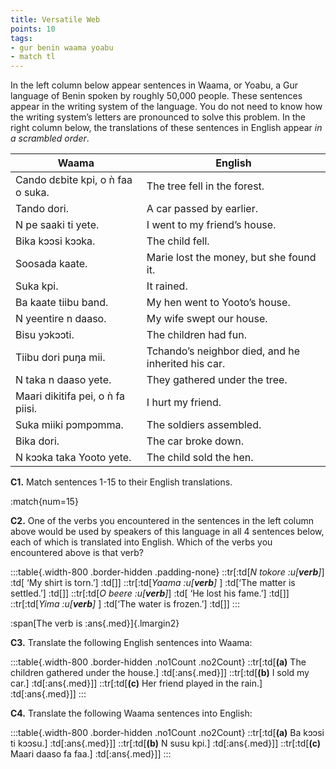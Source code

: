```yaml
---
title: Versatile Web
points: 10
tags:
- gur benin waama yoabu
- match tl
---
```


In the left column below appear sentences in Waama, or Yoabu, a Gur language of Benin spoken by roughly
50,000 people. These sentences appear in the writing system of the language. You do not need to know how
the writing system’s letters are pronounced to solve this problem. In the right column below, the translations
of these sentences in English appear *in a scrambled order*.

| Waama | English |
|-|-|
| Cando dɛbite kpi, o ǹ faa o suka.| The tree fell in the forest.|
| Tando dori.| A car passed by earlier.|
| N pe saaki ti yete.| I went to my friend’s house.|
| Bika kɔɔsi kɔɔka.| The child fell.|
| Soosada kaate.| Marie lost the money, but she found it.|
| Suka kpi.| It rained.|
| Ba kaate tiibu band.| My hen went to Yooto’s house.|
| N yeentire n daaso.| My wife swept our house.|
| Bisu yɔkɔɔti.| The children had fun.|
| Tiibu dori puŋa mii.| Tchando’s neighbor died, and he inherited his car.|
| N taka n daaso yete.| They gathered under the tree.|
| Maari dikitifa pei, o ǹ fa piisi.| I hurt my friend.|
| Suka miiki pɔmpɔmma.| The soldiers assembled.|
| Bika dori.| The car broke down.|
| N kɔɔka taka Yooto yete.| The child sold the hen.|


**C1.** Match sentences 1-15 to their English translations.

:match{num=15}

**C2.** One of the verbs you encountered in the sentences in the left column above would be used by speakers
of this language in all 4 sentences below, each of which is translated into English. Which of the verbs you
encountered above is that verb?

:::table{.width-800 .border-hidden .padding-none}
::tr[:td[*N tokore :u[**verb**]*] :td[ ‘My shirt is torn.’] :td[]]
::tr[:td[*Yaama :u[**verb**]* ] :td[‘The matter is settled.’] :td[]]
::tr[:td[*O beere :u[**verb**]*] :td[ ‘He lost his fame.’] :td[]]
::tr[:td[*Yima :u[**verb**]* ] :td[‘The water is frozen.’] :td[]]
:::

:span[The verb is :ans{.med}]{.lmargin2}

**C3.** Translate the following English sentences into Waama:

:::table{.width-800 .border-hidden .no1Count .no2Count}
::tr[:td[**(a)** The children gathered under the house.] :td[:ans{.med}]]
::tr[:td[**(b)** I sold my car.] :td[:ans{.med}]]
::tr[:td[**(c)** Her friend played in the rain.] :td[:ans{.med}]]
:::

**C4.** Translate the following Waama sentences into English:

:::table{.width-800 .border-hidden .no1Count .no2Count}
::tr[:td[**(a)** Ba kɔɔsi ti kɔɔsu.] :td[:ans{.med}]]
::tr[:td[**(b)** N susu kpi.] :td[:ans{.med}]]
::tr[:td[**(c)** Maari daaso fa faa.] :td[:ans{.med}]]
:::